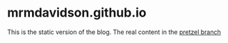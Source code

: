 # mrmdavidson.github.io

This is the static version of the blog. The real content in the [pretzel branch](https://github.com/MrMDavidson/mrmdavidson.github.io/tree/pretzel)
